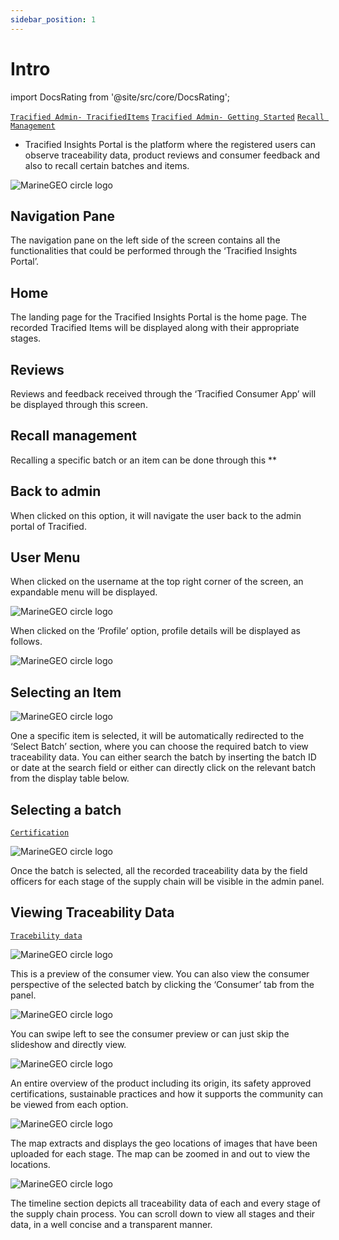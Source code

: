 ```yaml
---
sidebar_position: 1
---
```


# Intro

import DocsRating from '@site/src/core/DocsRating';

[`Tracified Admin- TracifiedItems`](../TracifiedAdmin/tracifiedItems) [`Tracified Admin- Getting Started`](../TracifiedAdmin/SignUP) [`Recall Management`](../TracifiedInsights/RecallMan)



- Tracified Insights Portal is the platform where the registered users can observe traceability data, product reviews and consumer feedback and also to recall certain batches and items.

![MarineGEO circle logo](../../static/img/insights.png "MarineGEO logo")
## Navigation Pane

The navigation pane on the left side of the screen contains all the functionalities that could be performed through the ‘Tracified Insights Portal’.


## Home
The landing page for the Tracified Insights Portal is the home page. The recorded Tracified Items will be displayed along with their appropriate stages. 

## Reviews
Reviews and feedback received through the ‘Tracified Consumer App’ will be displayed through this screen.

## Recall management
Recalling a specific batch or an item can be done through this **
	
## Back to admin
When clicked on this option, it will navigate the user back to the admin portal of Tracified.


## User Menu

When clicked on the username at the top right corner of the screen, an expandable menu will be displayed.


![MarineGEO circle logo](../../static/img/insights1.PNG "MarineGEO logo")

When clicked on the ‘Profile’ option, profile details will be displayed as follows.

![MarineGEO circle logo](../../static/img/insights2.png "MarineGEO logo")




## Selecting an Item

![MarineGEO circle logo](../../static/img/insights3.png "MarineGEO logo")

One a specific item is selected, it will be automatically redirected to the ‘Select Batch’ section, where you can choose the required batch to view traceability data. You can either search the batch by inserting the batch ID or date at the search field or either can directly click on the relevant batch from the display table below.




## Selecting a batch

[`Certification`](../intro/#batch-id)

![MarineGEO circle logo](../../static/img/insights4.PNG "MarineGEO logo")

Once the batch is selected, all the recorded traceability data by the field officers for each stage of the supply chain will be visible in the admin panel.




## Viewing Traceability Data

[`Tracebility data`](../intro#traceability-data)


![MarineGEO circle logo](../../static/img/insights5.png "MarineGEO logo")

This is a preview of the consumer view.
You can also view the consumer perspective of the selected batch by clicking the ‘Consumer’ tab from the panel.




![MarineGEO circle logo](../../static/img/insights6.png "MarineGEO logo")

You can swipe left to see the consumer preview or can just skip the slideshow and directly view.




![MarineGEO circle logo](../../static/img/insights7.png "MarineGEO logo")

An entire overview of the product including its origin, its safety approved certifications, sustainable practices and how it supports the community can be viewed from each option.




![MarineGEO circle logo](../../static/img/insights8.png "MarineGEO logo")

The map extracts and displays the geo locations of images that have been uploaded for each stage.
The map can be zoomed in and out to view the locations.




![MarineGEO circle logo](../../static/img/insights9.png "MarineGEO logo")

The timeline section depicts all traceability data of each and every stage of the supply chain process. You can scroll down to view all stages and their data, in a well concise and a transparent manner.

<DocsRating pageName="certificates"/>
